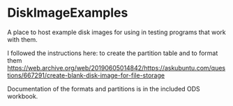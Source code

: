 # DiskImageExamples
A place to host example disk images for using in testing programs that work with them.

I followed the instructions here: to create the partition table and to format them 
https://web.archive.org/web/20190605014842/https://askubuntu.com/questions/667291/create-blank-disk-image-for-file-storage

Documentation of the formats and partitions is in the included ODS workbook.

